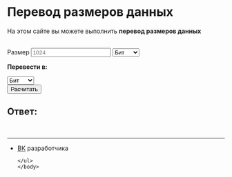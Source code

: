 <html>
	<head>
		<title>Перевод размеров данных</title>
		<meta charset="utf-8">	
		<link rel="stylesheet" href="main.css"/>
		<link rel="preconnect" href="https://fonts.googleapis.com">
		<link rel="preconnect" href="https://fonts.gstatic.com" crossorigin>
		<link href="https://fonts.googleapis.com/css2?family=Comfortaa&display=swap" rel="stylesheet">
	</head>
	<body>
		<h1 class="title">Перевод размеров данных</h1>
	<p class="title">На этом сайте вы можете выполнить <b>перевод размеров данных</b></p>
	<br>
	<div class="text-field">
		<label class="text-field__label" for="username">Размер</label>
		<input class="text-field__input" type="text" name="razmer" id="razmer" placeholder="1024">
	 <select id="setraz" class="select-css">
	<option value="m1">Бит</option>
	<option value="m2">Байт</option>
	<option value="m3">Кбайт</option>
	<option value="m4">Мбайт</option>
	<option value="m5">Гбайт</option>
</select>
</div>
 <p class="text"><b>Перевести в:</b></p>
 <select id="setraz2" class="select-css">
	<option value="n1">Бит</option>
	<option value="n2">Байт</option>
	<option value="n3">Кбайт</option>
	<option value="n4">Мбайт</option>
	<option value="n5">Гбайт</option>
</select> <br>
 <button class="btn1">Расчитать</button> 
 <br>
 <h2 class="title">Ответ:</h2>
 
 <div class="answers">
 <div class="out1"></div>
 </div>
 <br>
<script src="main.js"></script>
	<hr>
	<ul>
		<li class="vk"><a href="https://vk.com/whoamin">ВК</a> разработчика</li>

	</ul>  
	</body>
